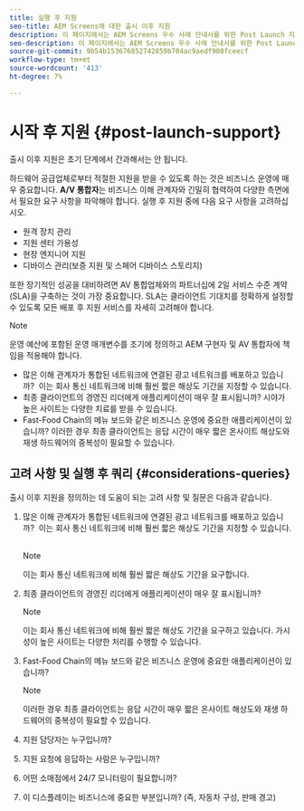 ```yaml
---
title: 실행 후 지원
seo-title: AEM Screens에 대한 출시 이후 지원
description: 이 페이지에서는 AEM Screens 우수 사례 안내서를 위한 Post Launch 지원 방법에 대해 설명합니다
seo-description: 이 페이지에서는 AEM Screens 우수 사례 안내서를 위한 Post Launch 지원 방법에 대해 설명합니다
source-git-commit: 9b54b153676852742859b704ac9aedf908fceecf
workflow-type: tm+mt
source-wordcount: '413'
ht-degree: 7%

---
```



# 시작 후 지원 {#post-launch-support}


출시 이후 지원은 초기 단계에서 간과해서는 안 됩니다.

하드웨어 공급업체로부터 적절한 지원을 받을 수 있도록 하는 것은 비즈니스 운영에 매우 중요합니다. **A/V 통합자**는 비즈니스 이해 관계자와 긴밀히 협력하여 다양한 측면에서 필요한 요구 사항을 파악해야 합니다.
실행 후 지원 중에 다음 요구 사항을 고려하십시오.

* 원격 장치 관리
* 지원 센터 가용성
* 현장 엔지니어 지원
* 디바이스 관리(보증 지원 및 스페어 디바이스 스토리지)

또한 장기적인 성공을 대비하려면 AV 통합업체와의 파트너십에 2일 서비스 수준 계약(SLA)을 구축하는 것이 가장 중요합니다. SLA는 클라이언트 기대치를 정확하게 설정할 수 있도록 모든 배포 후 지원 서비스를 자세히 고려해야 합니다.

>[!NOTE]
>
>운영 예산에 포함된 운영 매개변수를 조기에 정의하고 AEM 구현자 및 AV 통합자에 책임을 적용해야 합니다.
>
>* 많은 이해 관계자가 통합된 네트워크에 연결된 광고 네트워크를 배포하고 있습니까?  이는 회사 통신 네트워크에 비해 훨씬 짧은 해상도 기간을 지정할 수 있습니다.
>* 최종 클라이언트의 경영진 리더에게 애플리케이션이 매우 잘 표시됩니까? 시야가 높은 사이트는 다양한 치료를 받을 수 있습니다.
>* Fast-Food Chain의 메뉴 보드와 같은 비즈니스 운영에 중요한 애플리케이션이 있습니까? 이러한 경우 최종 클라이언트는 응답 시간이 매우 짧은 온사이트 해상도와 재생 하드웨어의 중복성이 필요할 수 있습니다.


## 고려 사항 및 실행 후 쿼리 {#considerations-queries}

출시 이후 지원을 정의하는 데 도움이 되는 고려 사항 및 질문은 다음과 같습니다.

1. 많은 이해 관계자가 통합된 네트워크에 연결된 광고 네트워크를 배포하고 있습니까?  이는 회사 통신 네트워크에 비해 훨씬 짧은 해상도 기간을 지정할 수 있습니다.
 
   >[!NOTE]
   >
   > 이는 회사 통신 네트워크에 비해 훨씬 짧은 해상도 기간을 요구합니다.

1. 최종 클라이언트의 경영진 리더에게 애플리케이션이 매우 잘 표시됩니까?

   >[!NOTE]
   >
   > 이는 회사 통신 네트워크에 비해 훨씬 짧은 해상도 기간을 요구하고 있습니다. 가시성이 높은 사이트는 다양한 처리를 수행할 수 있습니다.

1. Fast-Food Chain의 메뉴 보드와 같은 비즈니스 운영에 중요한 애플리케이션이 있습니까?

   >[!NOTE]
   >
   > 이러한 경우 최종 클라이언트는 응답 시간이 매우 짧은 온사이트 해상도와 재생 하드웨어의 중복성이 필요할 수 있습니다.

1. 지원 담당자는 누구입니까?

1. 지원 요청에 응답하는 사람은 누구입니까?

1. 어떤 소매점에서 24/7 모니터링이 필요합니까?

1. 이 디스플레이는 비즈니스에 중요한 부분입니까? (즉, 자동차 구성, 판매 경고)
